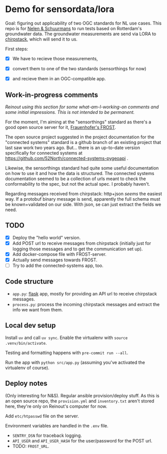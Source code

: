 # Demo for sensordata/lora

Goal: figuring out applicability of two OGC standards for NL use cases. This repo is for [Nelen & Schuurmans](https://www.nelen-schuurmans.nl) to run tests based on Rotterdam's groundwater data. The groundwater measurements are send via LORA to [chirpstack](https://www.chirpstack.io/), which will send it to us.

First steps:

- [x] We have to recieve those measurements,
- [x] convert them to one of the two standards (sensorthings for now)
- [x] and recieve them in an OGC-compatible app.


## Work-in-progress comments

*Reinout using this section for some what-am-I-working-on comments and some initial impressions. This is not intended to be permanent.*

For the moment, I'm aiming at the "sensorthings" standard as there's a good open source server for it, [Frauenhofer's FROST](https://fraunhoferiosb.github.io/FROST-Server/).

The open source project suggested in the project documentation for the "connected systems" standard is a github branch of an existing project that last saw work two years ago. But... there is an up-to-date version specifically for connected systems at https://github.com/52North/connected-systems-pygeoapi .

Likewise, the sensorthings standard had quite some useful documentation on how to use it and how the data is structured. The connected systems documentation seemed to be a collection of urls meant to check the conformability to the spec, but not the actual spec. I probably haven't.

Regarding messages received from chirpstack: http+json *seems* the easiest way. If a protobuf binary message is send, apparently the full schema must be known+validated on our side. With json, se can just extract the fields we need.


## TODO

- [x] Deploy the "hello world" version.
- [x] Add POST url to receive messages from chirpstack (initially just for logging those messages and to get the communication set up).
- [x] Add docker-compose file with FROST-server.
- [x] Actually send messages towards FROST.
- [ ] Try to add the connected-systems app, too.

## Code structure

- `app.py`: [flask](https://flask.palletsprojects.com) app, mostly for providing an API url to receive chirpstack messages.
- `process.py`: process the incoming chirpstack messages and extract the info we want from them.


## Local dev setup

Install `uv` and call `uv sync`. Enable the virtualenv with `source .venv/bin/activate`.

Testing and formatting happens with `pre-commit run --all`.

Run the app with `python src/app.py` (assuming you've activated the virtualenv of course).


## Deploy notes

(Only interesting for N&S). Regular ansible provision/deploy stuff. As this is an open source repo, the `provision.yml` and `inventory.txt` aren't stored here, they're only on Reinout's computer for now.

Add `etc/htpasswd` file on the server.

Environment variables are handled in the `.env` file.

- `SENTRY_DSN` for traceback logging.
- `API_USER` and `API_USER_HASH` for the user/password for the POST url.
- TODO: `FROST_URL`.
